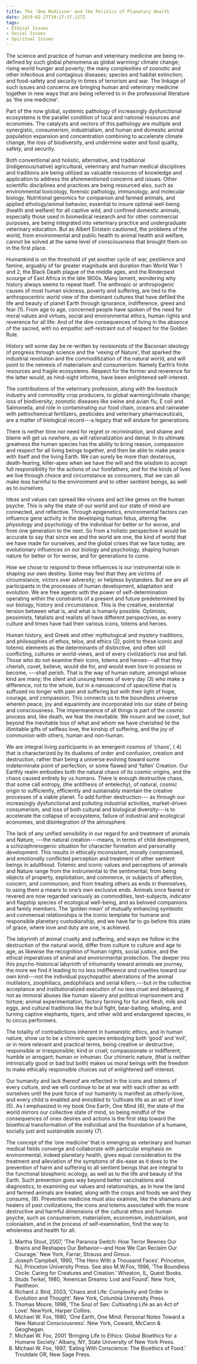 ```yaml
---
title: The 'One Medicine' and the Politics of Planetary Health
date: 2019-02-27T19:27:37.127Z
tags:
- Ethical Issues
- Social Issues
- Spiritual Issues
---
```

The science and practice of human and veterinary medicine are being re-defined by such global phenomena as global warming/ climate change; rising world hunger and poverty; the many complexities of zoonotic and other infectious and contagious diseases; species and habitat extinction; and food-safety and security in times of terrorism and war. The linkage of such issues and concerns are bringing human and veterinary medicine together in new ways that are being referred to in the professional literature as ‘the one medicine’.

Part of the now global, systemic pathology of increasingly dysfunctional ecosystems is the parallel condition of local and national resources and economies. The catalysts and vectors of this pathology are multiple and synergistic, consumerism, industrialism, and  human and domestic animal population expansion and concentration combining to accelerate climate change, the loss of biodiversity,  and undermine water and food quality, safety, and security.

Both conventional and holistic, alternative, and traditional (indigenous/native) agricultural, veterinary and human medical disciplines and traditions are being utilized as valuable resources of knowledge and application to address the aforementioned concerns and issues. Other scientific disciplines and practices are being resourced also, such as environmental toxicology, forensic pathology, immunology, and molecular biology. Nutritional genomics for companion and farmed animals,  and applied ethology/animal behavior, essential to insure optimal well-being (health and welfare) for all captive wild, and confined domestic animals, especially those used in biomedical research and for other commercial purposes, are being integrated into veterinary practice and undergraduate veterinary education. But as Albert Einstein cautioned, the problems of the world, from environmental and public health to animal health and welfare, cannot be solved at the same level of consciousness that brought them on in the first place.

Humankind is on the threshold of yet another cycle of war, pestilence and famine, arguably of far greater magnitude and duration than World War 1 and 2, the Black Death plague of the middle ages, and the Rinderpest scourge of East Africa in the late 1800s. Many lament, wondering why history always seems to repeat itself.  The anthropic or anthropogenic causes of most human sickness, poverty and suffering, are tied to the anthropocentric world view of the dominant cultures that have defiled the life and beauty of planet Earth through ignorance, indifference, greed and fear (1). From age to age, concerned people have spoken of the need for moral values and virtues, social and environmental ethics, human rights and reverence for all life: And of the dire consequences of living in the absence of the sacred, with no empathic self-restraint out of respect for the Golden Rule.

History will some day be re-written by revisionists of the Baconian ideology of progress through science and the ‘vexing of Nature’, that sparked the industrial revolution and the commoditization of the natural world, and will point to the nemesis of materialism and consumerism: Namely Earth’s finite resources and fragile ecosystems. Respect for the former and reverence for the latter would, as hind-sight informs, have been enlightened self-interest.

The contributions of the veterinary profession, along with the livestock industry and commodity crop producers, to global warming/climate change; loss of biodiversity; zoonotic diseases like swine and avian flu, E coli and Salmonella, and role in contaminating our food chain, oceans and rainwater with petrochemical fertilizers, pesticides and veterinary pharmaceuticals, are a matter of biological record---a legacy that will endure for generations.

There is neither time nor need for regret or recrimination, and shame and blame will get us nowhere, as will rationalization and denial. In its ultimate greatness the human species has the ability to bring reason, compassion and respect for all living beings together, and then be able to make peace with itself and the living Earth. We can surely be more than dexterous, death-fearing, killer-apes when we have the will and the wisdom to accept full responsibility for the actions of our forefathers, and for the kinds of lives we live through choice and circumstance as consumers, that we can all make less harmful to the environment and to other sentient beings, as well as to ourselves.

Ideas and values can spread like viruses and act like genes on the human psyche. This is why the state of our world and our state of mind are connected, and reflective. Through epigenetics, environmental factors can influence gene activity in the developing human fetus, altering the physiology and psychology of the individual for better or for worse, and from one generation to the next. So from a holistic perspective it would be accurate to say that since we and the world are one, the kind of world that we have made for ourselves, and the global crises that we face today, are evolutionary influences on our biology and psychology, shaping human nature for better or for worse, and for generations to come.

How we chose to respond to these influences is our instrumental role in shaping our own destiny. Some may feel that they are victims of circumstance, victors over adversity; or helpless bystanders. But we are all participants in the processes of human development, adaptation and evolution. We are free agents with the power of self-determination operating within the constraints of a present and future predetermined by our biology, history and circumstance. This is the creative, existential tension between what is, and what is humanly possible. Optimists, pessimists, fatalists and realists all have different perspectives, as every culture and times have had their various icons, totems and heroes.

Human history, and Greek and other mythological and mystery traditions, and philosophies of ethos, telos, and ethics (2), point to these iconic and totemic elements as the determinants of distinctive, and often still conflicting, cultures or world-views, and of every civilization’s rise and fall. Those who do not examine their icons, totems and heroes---all that they cherish, covet, believe, would die for, and would even love to possess or become, ---shall perish. That is the way of human nature, amongst whose kind are many; the silent and unsung heroes of every day (3) who make a difference, not to the whole, but in a nanosecond of space/time that is suffused no longer with pain and suffering but with their light of hope, courage, and compassion. This connects us to the boundless universe wherein peace, joy and equanimity are incorporated into our state of being and consciousness.  The impermanence of all things is part of the cosmic process and, like death, we fear the inevitable. We mourn and we covet, but beyond the inevitable loss of what and whom we have cherished lie the illimitable gifts of selfless love, the kinship of suffering, and the joy of communion with others, human and non-human.

We are integral living participants in an emergent cosmos of ‘chaos’, ( 4) that is characterized by its dualisms of order and confusion, creation and destruction, rather than being a universe evolving toward some indeterminate point of perfection, or some flawed and ‘fallen’ Creation. Our Earthly realm embodies both the natural chaos of its cosmic origins, and the chaos caused entirely by us humans. There is enough destructive chaos, that some call entropy, (the antithesis of entelechy), of natural, cosmic origin to sufficiently, efficiently and sustainably maintain the creative processes of a viable planet. To add further destruction--- as through our increasingly dysfunctional and polluting industrial activities, market-driven consumerism, and loss of both cultural and biological diversity---is to accelerate the collapse of ecosystems, failure of industrial and ecological economies, and disintegration of the atmosphere.

The lack of any unified sensibility in our regard for and treatment of animals and Nature, ---the natural creation---means, in terms of child development, a schizophrenogenic situation for character formation and personality development. This results in ethically inconsistent, morally compromised, and emotionally conflicted perception and treatment of other sentient beings in adulthood. Totemic and iconic values and perceptions of animals and Nature range from the instrumental to the sentimental; from being objects of property, exploitation, and commerce, or subjects of affection, concern, and communion; and from treating others as ends in themselves, to using them a means to one’s own exclusive ends. Animals once feared or revered are now regarded variously as commodities, test-subjects, indicator and flagship species of ecological well-being, and as beloved companions and family members. The ‘golden mean’ of mutually enhancing symbiotic and commensal relationships is the iconic template for humane and responsible planetary custodianship, and we have far to go before this state of grace, where love and duty are one, is achieved. 

The labyrinth of animal cruelty and suffering, and ways we follow in the destruction of the natural world, differ from culture to culture and age to age, as likewise the recognition of human rights, social justice, and the ethical imperatives of animal and environmental protection. The deeper into this psycho-historical labyrinth of inhumanity toward animals we journey, the more we find it leading to no less indifference and cruelties toward our own kind---not the individual psychopathic aberrations of the animal mutilators, zoophiliacs, pedophiliacs and serial killers,---but in the collective acceptance and institutionalized execution of  no less cruel and debasing, if not as immoral abuses like human slavery and political imprisonment and torture; animal experimentation, factory farming for fur and flesh, milk and eggs, and cultural traditions like the bull fight, bear-baiting, whaling, and turning captive elephants, tigers, and other wild and endangered species, in to circus performers.

The totality of  contradictions inherent in humanistic ethics, and in human nature, show us to be a chimeric species embodying both ‘good’ and ‘evil’, or in more relevant and practical terms, being creative or destructive; responsible or irresponsible; kind or cruel; compassionate or indifferent; humble or arrogant; human or inhuman. Our chimeric nature, (that is neither intrinsically good or bad but both) makes us moral beings with the freedom to make ethically responsible choices out of enlightened self-interest.

Our humanity and lack thereof are reflected in the icons and totems of every culture, and we will continue to be at war with each other as with ourselves until the pure force of our humanity is manifest as otherly-love, and every child is enabled and ennobled to ‘cultivate life as an act of love’ (5). As I emphasized in my book One Earth, One Mind (6), the state of the world mirrors our collective state of mind, so being mindful of the consequences of ones desires and actions is the first step toward the bioethical transformation of the individual and the foundation of a humane, socially just and sustainable society (7).

The concept of the ‘one medicine’ that is emerging as veterinary and human medical fields converge and collaborate with particular emphasis on environmental, indeed planetary health, gives equal consideration to the treatment and alleviation of the symptoms of dis-ease as it does to the prevention of harm and suffering to all sentient beings that are integral to the functional biospheric ecology, as well as to the life and beauty of the Earth. Such prevention goes way beyond better vaccinations and diagnostics, to examining our values and relationships, as in how the land and farmed animals are treated, along with the crops and foods we and they consume, (8). Preventive medicine must also examine, like the shamans and healers of past civilizations, the icons and totems associated with the more destructive and harmful dimensions of the cultural ethos and human psyche, such as consumerism, materialism, economism, industrialism, and colonialism, and in the process of self-examination, find the way to wholeness and health for all.

1. Martha Stout, 2007, ‘The Paranoia Switch: How Terror Rewires Our Brains and Reshapes Our Behavior—and How We Can Reclaim Our Courage.’  New York, Farrar, Strauss and Giroux.
2. Joseph Campbell, 1990, ‘The Hero With a Thousand Faces’. Princeton, NJ,   Princeton University Press. See also M.W.Fox, 1996, ‘The Boundless Circle: Caring for Creatures and Creation.’ Wheaton, IL, Quest Books.
3. Studs Terkel,  1980, ‘American Dreams: Lost and Found’. New York, Pantheon.
4. Richard J. Bird, 2003, ‘Chaos and Life: Complexity and Order in Evolution and Thought’. New York, Columbia University Press.
5. Thomas Moore, 1998, ‘The Soul of Sex: Cultivating Life as an Act of Love’. NewYork, Harper Collins.
6. Michael W. Fox,  1980, ‘One Earth, One Mind: Personal Notes Toward a New Natural Consciousness’. New York, Coward, McCann & Geoghegan.
7. Michael W. Fox, 2001 ‘Bringing Life to Ethics: Global Bioethics for a Humane Society.’ Albany, NY, State University of New York Press.
8. Michael W. Fox, 1997, ‘Eating With Conscience: The Bioethics of Food.’ Troutdale OR, New Sage Press.
